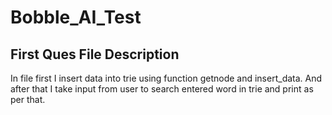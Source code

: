 # Bobble_AI_Test

## First Ques File Description

In file first I insert data into trie using function getnode and insert_data.
And after that I take input from user to search entered word in trie and print as per that. 
